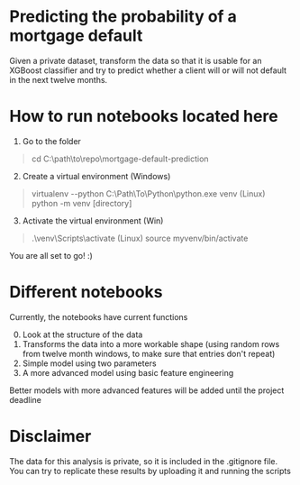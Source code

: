 # Predicting the probability of a mortgage default
Given a private dataset, transform the data so that it is usable for an XGBoost classifier and try to predict whether a client will or will not default in the next twelve months.

# How to run notebooks located here

1. Go to the folder
  > cd C:\path\to\repo\mortgage-default-prediction
2. Create a virtual environment (Windows)
  > virtualenv --python C:\Path\To\Python\python.exe venv
(Linux)
  > python -m venv [directory]
3. Activate the virtual environment (Win)
  > .\venv\Scripts\activate
(Linux)
  > source myvenv/bin/activate

You are all set to go! :)

# Different notebooks

Currently, the notebooks have current functions

0. Look at the structure of the data
1. Transforms the data into a more workable shape (using random rows from twelve month windows, to make sure that entries don't repeat)
2. Simple model using two parameters
3. A more advanced model using basic feature engineering

Better models with more advanced features will be added until the project deadline

# Disclaimer

The data for this analysis is private, so it is included in the .gitignore file. You can try to replicate these results by uploading it and running the scripts
